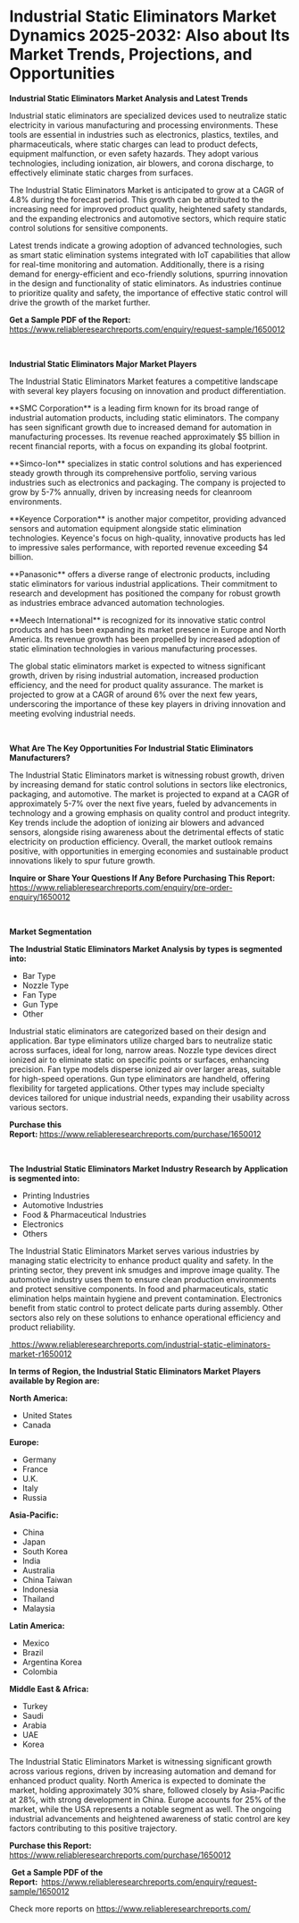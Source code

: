 <p><h1>Industrial Static Eliminators Market Dynamics 2025-2032: Also about Its Market Trends, Projections, and Opportunities</h1></p><p><strong>Industrial Static Eliminators Market Analysis and Latest Trends</strong></p>
<p><p>Industrial static eliminators are specialized devices used to neutralize static electricity in various manufacturing and processing environments. These tools are essential in industries such as electronics, plastics, textiles, and pharmaceuticals, where static charges can lead to product defects, equipment malfunction, or even safety hazards. They adopt various technologies, including ionization, air blowers, and corona discharge, to effectively eliminate static charges from surfaces.</p><p>The Industrial Static Eliminators Market is anticipated to grow at a CAGR of 4.8% during the forecast period. This growth can be attributed to the increasing need for improved product quality, heightened safety standards, and the expanding electronics and automotive sectors, which require static control solutions for sensitive components. </p><p>Latest trends indicate a growing adoption of advanced technologies, such as smart static elimination systems integrated with IoT capabilities that allow for real-time monitoring and automation. Additionally, there is a rising demand for energy-efficient and eco-friendly solutions, spurring innovation in the design and functionality of static eliminators. As industries continue to prioritize quality and safety, the importance of effective static control will drive the growth of the market further.</p></p>
<p><strong>Get a Sample PDF of the Report:&nbsp;</strong> <a href="https://www.reliableresearchreports.com/enquiry/request-sample/1650012?utm_campaign=2606&utm_medium=2&utm_source=Github&utm_content=ia&utm_term=23032025&utm_id=industrial-static-eliminators">https://www.reliableresearchreports.com/enquiry/request-sample/1650012</a></p>
<p>&nbsp;</p>
<p><strong>Industrial Static Eliminators Major Market Players</strong></p>
<p><p>The Industrial Static Eliminators Market features a competitive landscape with several key players focusing on innovation and product differentiation. </p><p>**SMC Corporation** is a leading firm known for its broad range of industrial automation products, including static eliminators. The company has seen significant growth due to increased demand for automation in manufacturing processes. Its revenue reached approximately $5 billion in recent financial reports, with a focus on expanding its global footprint.</p><p>**Simco-Ion** specializes in static control solutions and has experienced steady growth through its comprehensive portfolio, serving various industries such as electronics and packaging. The company is projected to grow by 5-7% annually, driven by increasing needs for cleanroom environments.</p><p>**Keyence Corporation** is another major competitor, providing advanced sensors and automation equipment alongside static elimination technologies. Keyence's focus on high-quality, innovative products has led to impressive sales performance, with reported revenue exceeding $4 billion.</p><p>**Panasonic** offers a diverse range of electronic products, including static eliminators for various industrial applications. Their commitment to research and development has positioned the company for robust growth as industries embrace advanced automation technologies.</p><p>**Meech International** is recognized for its innovative static control products and has been expanding its market presence in Europe and North America. Its revenue growth has been propelled by increased adoption of static elimination technologies in various manufacturing processes.</p><p>The global static eliminators market is expected to witness significant growth, driven by rising industrial automation, increased production efficiency, and the need for product quality assurance. The market is projected to grow at a CAGR of around 6% over the next few years, underscoring the importance of these key players in driving innovation and meeting evolving industrial needs.</p></p>
<p>&nbsp;</p>
<p><strong>What Are The Key Opportunities For Industrial Static Eliminators Manufacturers?</strong></p>
<p><p>The Industrial Static Eliminators market is witnessing robust growth, driven by increasing demand for static control solutions in sectors like electronics, packaging, and automotive. The market is projected to expand at a CAGR of approximately 5-7% over the next five years, fueled by advancements in technology and a growing emphasis on quality control and product integrity. Key trends include the adoption of ionizing air blowers and advanced sensors, alongside rising awareness about the detrimental effects of static electricity on production efficiency. Overall, the market outlook remains positive, with opportunities in emerging economies and sustainable product innovations likely to spur future growth.</p></p>
<p><strong>Inquire or Share Your Questions If Any Before Purchasing This Report:</strong> <a href="https://www.reliableresearchreports.com/enquiry/pre-order-enquiry/1650012?utm_campaign=2606&utm_medium=2&utm_source=Github&utm_content=ia&utm_term=23032025&utm_id=industrial-static-eliminators">https://www.reliableresearchreports.com/enquiry/pre-order-enquiry/1650012</a></p>
<p>&nbsp;</p>
<p><strong>Market Segmentation</strong></p>
<p><strong>The Industrial Static Eliminators Market Analysis by types is segmented into:</strong></p>
<p><ul><li>Bar Type</li><li>Nozzle Type</li><li>Fan Type</li><li>Gun Type</li><li>Other</li></ul></p>
<p><p>Industrial static eliminators are categorized based on their design and application. Bar type eliminators utilize charged bars to neutralize static across surfaces, ideal for long, narrow areas. Nozzle type devices direct ionized air to eliminate static on specific points or surfaces, enhancing precision. Fan type models disperse ionized air over larger areas, suitable for high-speed operations. Gun type eliminators are handheld, offering flexibility for targeted applications. Other types may include specialty devices tailored for unique industrial needs, expanding their usability across various sectors.</p></p>
<p><strong>Purchase this Report:&nbsp;</strong><a href="https://www.reliableresearchreports.com/purchase/1650012?utm_campaign=2606&utm_medium=2&utm_source=Github&utm_content=ia&utm_term=23032025&utm_id=industrial-static-eliminators">https://www.reliableresearchreports.com/purchase/1650012</a></p>
<p>&nbsp;</p>
<p><strong>The Industrial Static Eliminators Market Industry Research by Application is segmented into:</strong></p>
<p><ul><li>Printing Industries</li><li>Automotive Industries</li><li>Food & Pharmaceutical Industries</li><li>Electronics</li><li>Others</li></ul></p>
<p><p>The Industrial Static Eliminators Market serves various industries by managing static electricity to enhance product quality and safety. In the printing sector, they prevent ink smudges and improve image quality. The automotive industry uses them to ensure clean production environments and protect sensitive components. In food and pharmaceuticals, static elimination helps maintain hygiene and prevent contamination. Electronics benefit from static control to protect delicate parts during assembly. Other sectors also rely on these solutions to enhance operational efficiency and product reliability.</p></p>
<p><a href="https://www.reliableresearchreports.com/industrial-static-eliminators-market-r1650012?utm_campaign=2606&utm_medium=2&utm_source=Github&utm_content=ia&utm_term=23032025&utm_id=industrial-static-eliminators">&nbsp;https://www.reliableresearchreports.com/industrial-static-eliminators-market-r1650012</a></p>
<p><strong>In terms of Region, the Industrial Static Eliminators Market Players available by Region are:</strong></p>
<p>
    <p> <strong> North America: </strong>
        <ul>
            <li>United States</li>
            <li>Canada</li>
        </ul>
        </p> 
    <p> <strong> Europe: </strong>
        <ul>
            <li>Germany</li>
            <li>France</li>
            <li>U.K.</li>
            <li>Italy</li>
            <li>Russia</li>
        </ul>
        </p> 
    <p> <strong> Asia-Pacific: </strong>
        <ul>
            <li>China</li>
            <li>Japan</li>
            <li>South Korea</li>
            <li>India</li>
            <li>Australia</li>
            <li>China Taiwan</li>
            <li>Indonesia</li>
            <li>Thailand</li>
            <li>Malaysia</li>
        </ul>
        </p> 
    <p> <strong> Latin America: </strong>
        <ul>
            <li>Mexico</li>
            <li>Brazil</li>
            <li>Argentina Korea</li>
            <li>Colombia</li>
        </ul>
        </p> 
    <p> <strong> Middle East & Africa: </strong>
        <ul>
            <li>Turkey</li>
            <li>Saudi</li>
            <li>Arabia</li>
            <li>UAE</li>
            <li>Korea</li>
        </ul>
    </p>
    </p>
<p><p>The Industrial Static Eliminators Market is witnessing significant growth across various regions, driven by increasing automation and demand for enhanced product quality. North America is expected to dominate the market, holding approximately 30% share, followed closely by Asia-Pacific at 28%, with strong development in China. Europe accounts for 25% of the market, while the USA represents a notable segment as well. The ongoing industrial advancements and heightened awareness of static control are key factors contributing to this positive trajectory.</p></p>
<p><strong>Purchase this Report: </strong><a href="https://www.reliableresearchreports.com/purchase/1650012?utm_campaign=2606&utm_medium=2&utm_source=Github&utm_content=ia&utm_term=23032025&utm_id=industrial-static-eliminators">https://www.reliableresearchreports.com/purchase/1650012</a></p>
<p>&nbsp;<strong>Get a Sample PDF of the Report:&nbsp;&nbsp;</strong><a href="https://www.reliableresearchreports.com/enquiry/request-sample/1650012?utm_campaign=2606&utm_medium=2&utm_source=Github&utm_content=ia&utm_term=23032025&utm_id=industrial-static-eliminators">https://www.reliableresearchreports.com/enquiry/request-sample/1650012</a></p>
<p><strong></strong></p>
<p>Check more reports on <a href="https://www.reliableresearchreports.com/?utm_campaign=2606&utm_medium=2&utm_source=Github&utm_content=ia&utm_term=23032025&utm_id=industrial-static-eliminators">https://www.reliableresearchreports.com/</a></p>